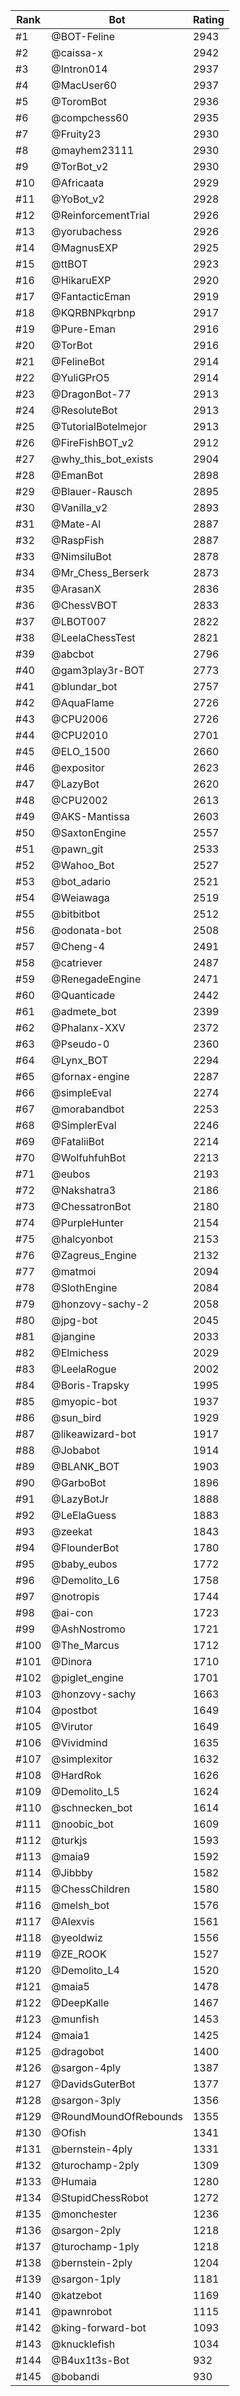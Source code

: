 Rank|Bot|Rating
---|---|---
#1|@BOT-Feline|2943
#2|@caissa-x|2942
#3|@Intron014|2937
#4|@MacUser60|2937
#5|@ToromBot|2936
#6|@compchess60|2935
#7|@Fruity23|2930
#8|@mayhem23111|2930
#9|@TorBot_v2|2930
#10|@Africaata|2929
#11|@YoBot_v2|2928
#12|@ReinforcementTrial|2926
#13|@yorubachess|2926
#14|@MagnusEXP|2925
#15|@ttBOT|2923
#16|@HikaruEXP|2920
#17|@FantacticEman|2919
#18|@KQRBNPkqrbnp|2917
#19|@Pure-Eman|2916
#20|@TorBot|2916
#21|@FelineBot|2914
#22|@YuliGPrO5|2914
#23|@DragonBot-77|2913
#24|@ResoluteBot|2913
#25|@TutorialBotelmejor|2913
#26|@FireFishBOT_v2|2912
#27|@why_this_bot_exists|2904
#28|@EmanBot|2898
#29|@Blauer-Rausch|2895
#30|@Vanilla_v2|2893
#31|@Mate-AI|2887
#32|@RaspFish|2887
#33|@NimsiluBot|2878
#34|@Mr_Chess_Berserk|2873
#35|@ArasanX|2836
#36|@ChessVBOT|2833
#37|@LBOT007|2822
#38|@LeelaChessTest|2821
#39|@abcbot|2796
#40|@gam3play3r-BOT|2773
#41|@blundar_bot|2757
#42|@AquaFlame|2726
#43|@CPU2006|2726
#44|@CPU2010|2701
#45|@ELO_1500|2660
#46|@expositor|2623
#47|@LazyBot|2620
#48|@CPU2002|2613
#49|@AKS-Mantissa|2603
#50|@SaxtonEngine|2557
#51|@pawn_git|2533
#52|@Wahoo_Bot|2527
#53|@bot_adario|2521
#54|@Weiawaga|2519
#55|@bitbitbot|2512
#56|@odonata-bot|2508
#57|@Cheng-4|2491
#58|@catriever|2487
#59|@RenegadeEngine|2471
#60|@Quanticade|2442
#61|@admete_bot|2399
#62|@Phalanx-XXV|2372
#63|@Pseudo-0|2360
#64|@Lynx_BOT|2294
#65|@fornax-engine|2287
#66|@simpleEval|2274
#67|@morabandbot|2253
#68|@SimplerEval|2246
#69|@FataliiBot|2214
#70|@WolfuhfuhBot|2213
#71|@eubos|2193
#72|@Nakshatra3|2186
#73|@ChessatronBot|2180
#74|@PurpleHunter|2154
#75|@halcyonbot|2153
#76|@Zagreus_Engine|2132
#77|@matmoi|2094
#78|@SlothEngine|2084
#79|@honzovy-sachy-2|2058
#80|@jpg-bot|2045
#81|@jangine|2033
#82|@Elmichess|2029
#83|@LeelaRogue|2002
#84|@Boris-Trapsky|1995
#85|@myopic-bot|1937
#86|@sun_bird|1929
#87|@likeawizard-bot|1917
#88|@Jobabot|1914
#89|@BLANK_BOT|1903
#90|@GarboBot|1896
#91|@LazyBotJr|1888
#92|@LeElaGuess|1883
#93|@zeekat|1843
#94|@FlounderBot|1780
#95|@baby_eubos|1772
#96|@Demolito_L6|1758
#97|@notropis|1744
#98|@ai-con|1723
#99|@AshNostromo|1721
#100|@The_Marcus|1712
#101|@Dinora|1710
#102|@piglet_engine|1701
#103|@honzovy-sachy|1663
#104|@postbot|1649
#105|@Virutor|1649
#106|@Vividmind|1635
#107|@simplexitor|1632
#108|@HardRok|1626
#109|@Demolito_L5|1624
#110|@schnecken_bot|1614
#111|@noobic_bot|1609
#112|@turkjs|1593
#113|@maia9|1592
#114|@Jibbby|1582
#115|@ChessChildren|1580
#116|@melsh_bot|1576
#117|@Alexvis|1561
#118|@yeoldwiz|1556
#119|@ZE_ROOK|1527
#120|@Demolito_L4|1520
#121|@maia5|1478
#122|@DeepKalle|1467
#123|@munfish|1453
#124|@maia1|1425
#125|@dragobot|1400
#126|@sargon-4ply|1387
#127|@DavidsGuterBot|1377
#128|@sargon-3ply|1356
#129|@RoundMoundOfRebounds|1355
#130|@Ofish|1341
#131|@bernstein-4ply|1331
#132|@turochamp-2ply|1309
#133|@Humaia|1280
#134|@StupidChessRobot|1272
#135|@monchester|1236
#136|@sargon-2ply|1218
#137|@turochamp-1ply|1218
#138|@bernstein-2ply|1204
#139|@sargon-1ply|1181
#140|@katzebot|1169
#141|@pawnrobot|1115
#142|@king-forward-bot|1093
#143|@knucklefish|1034
#144|@B4ux1t3s-Bot|932
#145|@bobandi|930

